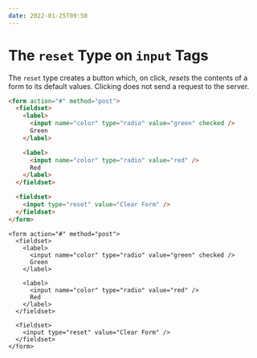 ```yaml
---
date: 2022-01-25T09:50
---
```


The `reset` Type on `input` Tags
================================

The `reset` type creates a button which, on click, *resets* the contents
of a form to its default values. Clicking does not send a request to the
server.

``` html
<form action="#" method="post">
  <fieldset>
    <label>
      <input name="color" type="radio" value="green" checked />
      Green
    </label>

    <label>
      <input name="color" type="radio" value="red" />
      Red
    </label>
  </fieldset>

  <fieldset>
    <input type="reset" value="Clear Form" />
  </fieldset>
</form>
```

```{=html}
<form action="#" method="post">
  <fieldset>
    <label>
      <input name="color" type="radio" value="green" checked />
      Green
    </label>

    <label>
      <input name="color" type="radio" value="red" />
      Red
    </label>
  </fieldset>

  <fieldset>
    <input type="reset" value="Clear Form" />
  </fieldset>
</form>
```
